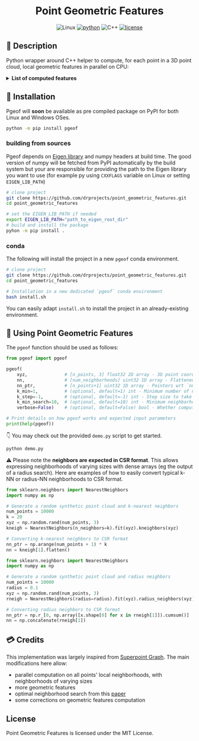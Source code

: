<div align="center">

# Point Geometric Features

![Linux](https://img.shields.io/badge/Linux-FCC624?style=for-the-badge&logo=linux&logoColor=black)
[![python](https://img.shields.io/badge/-Python_3.8-blue?logo=python&logoColor=white)](https://github.com/pre-commit/pre-commit)
![C++](https://img.shields.io/badge/c++-%2300599C.svg?style=for-the-badge&logo=c%2B%2B&logoColor=white)
[![license](https://img.shields.io/badge/License-MIT-green.svg?labelColor=gray)](https://github.com/ashleve/lightning-hydra-template#license)


</div>


## 📌 Description

Python wrapper around C++ helper to compute, for each point in a 3D point cloud, local geometric features in parallel on CPU:

<details>
<summary><b>️List of computed features️</b></summary>

- linearity
- planarity
- scattering
- verticality
- normal_x
- normal_y
- normal_z
- length
- surface
- volume
- curvature
- optimal neighborhood size
</details>


## 🧱 Installation

Pgeof will __soon__ be available as pre compiled package on PyPI for both Linux and Windows OSes.

```bash
python -m pip install pgeof 
```

### building from sources

Pgeof depends on [Eigen library](https://eigen.tuxfamily.org/) and numpy headers at build time.
The good version of numpy will be fetched from PyPI automatically by the build system but your are responsible for providing
the path to the Eigen library you want to use (for example py using `CXXFLAGS` variable on Linux or setting `EIGEN_LIB_PATH`)

```bash
# clone project
git clone https://github.com/drprojects/point_geometric_features.git
cd point_geometric_features

# set the EIGEN_LIB_PATH if needed
export EIGEN_LIB_PATH="path_to_eigen_root_dir"
# build and install the package
pyhon -m pip install .
```

### conda 

The following will install the project in a new `pgeof` conda environment.

```bash
# clone project
git clone https://github.com/drprojects/point_geometric_features.git
cd point_geometric_features

# Installation in a new dedicated `pgeof` conda environment
bash install.sh
```

You can easily adapt `install.sh` to install the project in an already-existing 
environment.

## 🚀 Using Point Geometric Features

The `pgeof` function should be used as follows:

```python
from pgeof import pgeof

pgeof(
    xyz,              # [n_points, 3] float32 2D array - 3D point coordinates
    nn,               # [num_neighborhoods] uint32 1D array - Flattened neighbor indices. Make sure those are all positive, '-1' indices will either crash or silently compute incorrect features
    nn_ptr,           # [n_points+1] uint32 1D array - Pointers wrt `nn`. More specifically, the neighbors of point `i` are `nn[nn_ptr[i]:nn_ptr[i + 1]]`
    k_min=1,          # (optional, default=1) int - Minimum number of neighbors to consider for features computation. If a point has less, it will be given 0 features
    k_step=-1,        # (optional, default=-1) int - Step size to take when searching for the optimal neighborhood size for each point, following: http://lareg.ensg.eu/labos/matis/pdf/articles_revues/2015/isprs_wjhm_15.pdf. If k_step < 1, pgeof will not search for the optimal neighborhood and features will be computed based on the all available neighbors for each point 
    k_min_search=10,  # (optional, default=10) int - Minimum neighborhood size at which to start when searching for the optimal neighborhood size for each point. It is advised to use a value of 10 or higher, for geometric features robustness
    verbose=False)    # (optional, default=False) bool - Whether computation progress should be printed out

# Print details on how pgeof works and expected input parameters
print(help(pgeof))
```

👇 You may check out the provided `demo.py` script to get started.

```bash
python demo.py
```

⚠️ Please note the **neighbors are expected in CSR format**. This allows 
expressing neighborhoods of varying sizes with dense arrays (eg the output of a 
radius search). Here are examples of how to easily convert typical k-NN or 
radius-NN neighborhoods to CSR format.

```python
from sklearn.neighbors import NearestNeighbors
import numpy as np

# Generate a random synthetic point cloud and k-nearest neighbors
num_points = 10000
k = 20
xyz = np.random.rand(num_points, 3)
kneigh = NearestNeighbors(n_neighbors=k).fit(xyz).kneighbors(xyz)

# Converting k-nearest neighbors to CSR format
nn_ptr = np.arange(num_points + 1) * k
nn = kneigh[1].flatten()
```

```python
from sklearn.neighbors import NearestNeighbors
import numpy as np

# Generate a random synthetic point cloud and radius neighbors
num_points = 10000
radius = 0.1
xyz = np.random.rand(num_points, 3)
rneigh = NearestNeighbors(radius=radius).fit(xyz).radius_neighbors(xyz)

# Converting radius neighbors to CSR format
nn_ptr = np.r_[0, np.array([x.shape[0] for x in rneigh[1]]).cumsum()]
nn = np.concatenate(rneigh[1])
```


## 💳 Credits
This implementation was largely inspired from [Superpoint Graph](https://github.com/loicland/superpoint_graph). The main modifications here allow: 
- parallel computation on all points' local neighborhoods, with neighborhoods of varying sizes
- more geometric features
- optimal neighborhood search from this [paper](http://lareg.ensg.eu/labos/matis/pdf/articles_revues/2015/isprs_wjhm_15.pdf)
- some corrections on geometric features computation


## License

Point Geometric Features is licensed under the MIT License. 
